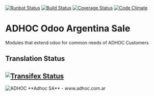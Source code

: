 [![Runbot Status](http://runbot.adhoc.com.ar/runbot/badge/flat/27/11.0.svg)](http://runbot.adhoc.com.ar/runbot/repo/github-com-ingadhoc-argentina-sale-27)
[![Build Status](https://travis-ci.org/ingadhoc/argentina-sale.svg?branch=11.0)](https://travis-ci.org/ingadhoc/argentina-sale)
[![Coverage Status](https://coveralls.io/repos/ingadhoc/argentina-sale/badge.png?branch=11.0)](https://coveralls.io/r/ingadhoc/argentina-sale?branch=11.0)
[![Code Climate](https://codeclimate.com/github/ingadhoc/argentina-sale/badges/gpa.svg)](https://codeclimate.com/github/ingadhoc/argentina-sale)

# ADHOC Odoo Argentina Sale

Modules that extend odoo for common needs of ADHOC Customers

[//]: # (addons)
[//]: # (end addons)

Translation Status
------------------
[![Transifex Status](https://www.transifex.com/projects/p/ingadhoc-argentina-sale-11-0/chart/image_png)](https://www.transifex.com/projects/p/ingadhoc-argentina-sale-11-0)
----

<img alt="ADHOC" src="http://fotos.subefotos.com/83fed853c1e15a8023b86b2b22d6145bo.png" />
**Adhoc SA** - www.adhoc.com.ar
